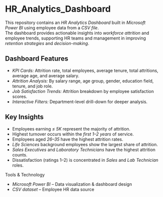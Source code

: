 # HR_Analytics_Dashboard
This repository contains an *HR Analytics Dashboard* built in *Microsoft Power BI* using employee data from a *CSV file*.  
The dashboard provides actionable insights into *workforce attrition* and employee trends, supporting HR teams and management in improving *retention strategies* and *decision-making*.  

## Dashboard Features
- *KPI Cards:* Attrition rate, total employees, average tenure, total attritions, average age, and average salary.  
- *Attrition Analysis:* By salary range, age group, gender, education field, tenure, and job role.  
- *Job Satisfaction Trends:* Attrition breakdown by employee satisfaction scores.  
- *Interactive Filters:* Department-level drill-down for deeper analysis.  

## Key Insights
- Employees earning *≤ 5K* represent the majority of attrition.  
- Highest turnover occurs within the *first 1–2 years* of service.  
- Employees aged *26–35* have the highest attrition rates.  
- *Life Sciences* background employees show the largest share of attrition.  
- *Sales Executives* and *Laboratory Technicians* have the highest attrition counts.  
- Dissatisfaction (ratings 1–2) is concentrated in *Sales* and *Lab Technician* roles.
  
 Tools & Technology
- *Microsoft Power BI* – Data visualization & dashboard design  
- *CSV dataset* – Employee HR data source  
  
